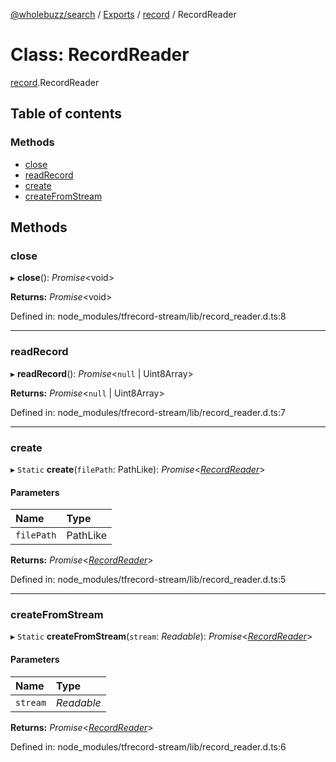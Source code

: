 [@wholebuzz/search](../README.md) / [Exports](../modules.md) / [record](../modules/record.md) / RecordReader

# Class: RecordReader

[record](../modules/record.md).RecordReader

## Table of contents

### Methods

- [close](record.recordreader.md#close)
- [readRecord](record.recordreader.md#readrecord)
- [create](record.recordreader.md#create)
- [createFromStream](record.recordreader.md#createfromstream)

## Methods

### close

▸ **close**(): *Promise*<void\>

**Returns:** *Promise*<void\>

Defined in: node_modules/tfrecord-stream/lib/record_reader.d.ts:8

___

### readRecord

▸ **readRecord**(): *Promise*<``null`` \| Uint8Array\>

**Returns:** *Promise*<``null`` \| Uint8Array\>

Defined in: node_modules/tfrecord-stream/lib/record_reader.d.ts:7

___

### create

▸ `Static` **create**(`filePath`: PathLike): *Promise*<[*RecordReader*](record.recordreader.md)\>

#### Parameters

| Name | Type |
| :------ | :------ |
| `filePath` | PathLike |

**Returns:** *Promise*<[*RecordReader*](record.recordreader.md)\>

Defined in: node_modules/tfrecord-stream/lib/record_reader.d.ts:5

___

### createFromStream

▸ `Static` **createFromStream**(`stream`: *Readable*): *Promise*<[*RecordReader*](record.recordreader.md)\>

#### Parameters

| Name | Type |
| :------ | :------ |
| `stream` | *Readable* |

**Returns:** *Promise*<[*RecordReader*](record.recordreader.md)\>

Defined in: node_modules/tfrecord-stream/lib/record_reader.d.ts:6
